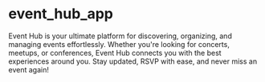 # event_hub_app
Event Hub is your ultimate platform for discovering, organizing, and managing events effortlessly. Whether you're looking for concerts, meetups, or conferences, Event Hub connects you with the best experiences around you. Stay updated, RSVP with ease, and never miss an event again!
